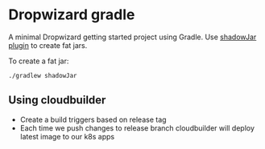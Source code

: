 # Dropwizard gradle

A minimal Dropwizard getting started project using Gradle. Use [shadowJar plugin](https://github.com/johnrengelman/shadow) to create fat jars. 

To create a fat jar:
```
./gradlew shadowJar
```

## Using cloudbuilder

- Create a build triggers based on release tag
- Each time we push changes to release branch cloudbuilder will deploy latest image to our k8s apps